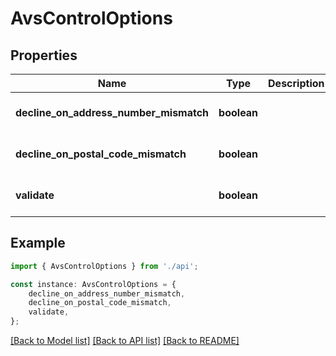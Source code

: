 # AvsControlOptions


## Properties

Name | Type | Description | Notes
------------ | ------------- | ------------- | -------------
**decline_on_address_number_mismatch** | **boolean** |  | [optional] [default to false]
**decline_on_postal_code_mismatch** | **boolean** |  | [optional] [default to true]
**validate** | **boolean** |  | [optional] [default to true]

## Example

```typescript
import { AvsControlOptions } from './api';

const instance: AvsControlOptions = {
    decline_on_address_number_mismatch,
    decline_on_postal_code_mismatch,
    validate,
};
```

[[Back to Model list]](../README.md#documentation-for-models) [[Back to API list]](../README.md#documentation-for-api-endpoints) [[Back to README]](../README.md)
